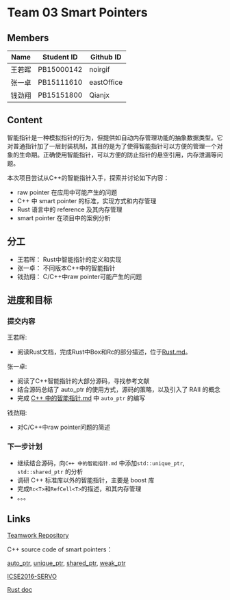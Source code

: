 # Team 03 Smart Pointers

## Members

| Name | Student ID | Github ID  |
| ---- | ---------- | ---------- |
| 王若晖  | PB15000142 | noirgif    |
| 张一卓  | PB15111610 | eastOffice |
| 钱劲翔  | PB15151800 | Qianjx     |

## Content

智能指针是一种模拟指针的行为，但提供如自动内存管理功能的抽象数据类型。它对普通指针加了一层封装机制，其目的是为了使得智能指针可以方便的管理一个对象的生命期。正确使用智能指针，可以方便的防止指针的悬空引用，内存泄漏等问题。

本次项目尝试从C++的智能指针入手，探索并讨论如下内容：

* raw pointer 在应用中可能产生的问题
* C++ 中 smart pointer 的标准，实现方式和内存管理
* Rust 语言中的 reference 及其内存管理
* smart pointer 在项目中的案例分析

## 分工

* 王若晖： Rust中智能指针的定义和实现
* 张一卓： 不同版本C++中的智能指针
* 钱劲翔： C/C++中raw pointer可能产生的问题

## 进度和目标

### 提交内容

王若晖:

- 阅读Rust文档，完成Rust中Box和Rc的部分描述，位于[Rust.md](https://github.com/noirgif/ustc-compiler-pointer/blob/master/Rust.md)。

张一卓:

- 阅读了C++智能指针的大部分源码，寻找参考文献
- 结合源码总结了 auto_ptr 的使用方式，源码的策略，以及引入了 RAII 的概念
- 完成  [C++ 中的智能指针.md](https://github.com/noirgif/ustc-compiler-pointer/blob/master/C%2B%2B%20%E4%B8%AD%E7%9A%84%E6%99%BA%E8%83%BD%E6%8C%87%E9%92%88.md) 中 `auto_ptr` 的编写

钱劲翔:

- 对C/C++中raw pointer问题的简述

### 下一步计划

- 继续结合源码，向`C++ 中的智能指针.md` 中添加`std::unique_ptr`, `std::shared_ptr` 的分析
- 调研 C++ 标准库以外的智能指针，主要是 boost 库
- 完成`Rc<T>`和`RefCell<T>`的描述，和其内存管理
- 。。。

## Links

[Teamwork Repository](https://github.com/noirgif/ustc-compiler-pointer)

C++ source code of smart pointers：

[auto_ptr](https://github.com/noirgif/ustc-compiler-pointer/blob/master/References/source_auto_ptr.cpp), [unique_ptr](https://github.com/noirgif/ustc-compiler-pointer/blob/master/References/source_unique_ptr.cpp), [shared_ptr](https://github.com/noirgif/ustc-compiler-pointer/blob/master/References/source_shared_ptr.cpp), [weak_ptr](https://github.com/noirgif/ustc-compiler-pointer/blob/master/References/source_weak_ptr.cpp)

[ICSE2016-SERVO](https://github.com/noirgif/ustc-compiler-pointer/blob/master/References/icse16-servo-preprint.pdf)

[Rust doc](https://doc.rust-lang.org/book/second-edition/)
